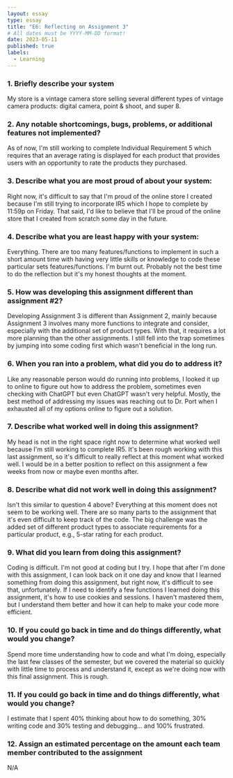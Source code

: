 ```yaml
---
layout: essay
type: essay
title: "E6: Reflecting on Assignment 3"
# All dates must be YYYY-MM-DD format!
date: 2023-05-11
published: true
labels:
  - Learning
---
```


### 1.	Briefly describe your system <br>
My store is a vintage camera store selling several different types of vintage camera products: digital camera, point & shoot, and super 8.

### 2.	Any notable shortcomings, bugs, problems, or additional features not implemented? <br>
As of now, I'm still working to complete Individual Requirement 5 which requires that an average rating is displayed for each product that provides users with an opportunity to rate the products they purchased. 

### 3.	Describe what you are most proud of about your system:<br>
Right now, it's difficult to say that I'm proud of the online store I created because I'm still trying to incorporate IR5 which I hope to complete by 11:59p on Friday. That said, I'd like to believe that I'll be proud of the online store that I created from scratch some day in the future. 

### 4.	Describe what you are least happy with your system: <br>
Everything. There are too many features/functions to implement in such a short amount time with having very little skills or knowledge to code these particular sets features/functions. I'm burnt out. Probably not the best time to do the reflection but it's my honest thoughts at the moment.

### 5.	How was developing this assignment different than assignment #2? <br>
Developing Assignment 3 is different than Assignment 2, mainly because Assignment 3 involves many more functions to integrate and consider, especially with the additional set of product types. With that, it requires a lot more planning than the other assignments. I still fell into the trap sometimes by jumping into some coding first which wasn't beneficial in the long run.

### 6.	When you ran into a problem, what did you do to address it? <br>
Like any reasonable person would do running into problems, I looked it up to online to figure out how to address the problem, sometimes even checking with ChatGPT but even ChatGPT wasn't very helpful. Mostly, the best method of addressing my issues was reaching out to Dr. Port when I exhausted all of my options online to figure out a solution. 

### 7.	Describe what worked well in doing this assignment?<br>
My head is not in the right space right now to determine what worked well because I'm still working to complete IR5. It's been rough working with this last assignment, so it's difficult to really reflect at this moment what worked well. I would be in a better position to reflect on this assignment a few weeks from now or maybe even months after.  

### 8.	Describe what did not work well in doing this assignment?<br>
Isn't this similar to question 4 above? Everything at this moment does not seem to be working well. There are so many parts to the assignment that it's even difficult to keep track of the code. The big challenge was the added set of different product types to associate requirements for a particular product, e.g., 5-star rating for each product.

### 9.	What did you learn from doing this assignment?<br>
Coding is difficult. I'm not good at coding but I try. I hope that after I'm done with this assignment, I can look back on it one day and know that I learned something from doing this assignment, but right now, it's difficult to see that, unfortunately. If I need to identify a few functions I learned doing this assignment, it's how to use cookies and sessions. I haven't mastered them, but I understand them better and how it can help to make your code more efficient. 

### 10.	If you could go back in time and do things differently, what would you change? <br>
Spend more time understanding how to code and what I'm doing, especially the last few classes of the semester, but we covered the material so quickly with little time to process and understand it, except as we're doing now with this final assignment. This is rough.

### 11.	If you could go back in time and do things differently, what would you change?<br>
I estimate that I spent 40% thinking about how to do something, 30% writing code and 30% testing and debugging… and 100% frustrated.

### 12.	Assign an estimated percentage on the amount each team member contributed to the assignment<br>
N/A
